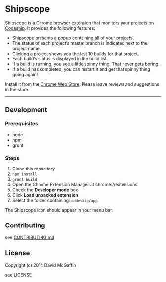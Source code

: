 # Shipscope

Shipscope is a Chrome browser extension that monitors your projects on [Codeship](https://codeship.com). It provides the following features:

* Shipscope presents a popup containing all of your projects.
* The status of each project’s master branch is indicated next to the project name. 
* Clicking a project shows you the last 10 builds for that project.
* Each build’s status is displayed in the build list.
* If a build is running, you see a little spinny thing. That never gets boring.
* If a build has completed, you can restart it and get that spinny thing going again!

Install it from the [Chrome Web Store](https://chrome.google.com/webstore/detail/shipscope/jdedmgopefelimgjceagffkeeiknclhh?hl=en). Please leave reviews and suggestions in the store.

---

## Development

### Prerequisites

* node
* npm
* grunt

### Steps

1. Clone this repository
1. `npm install`
1. `grunt build`
1. Open the Chrome Extension Manager at chrome://extensions
1. Check the **Developer mode** box
1. Click **Load unpacked extension**
1. Select the folder containing: `codeship/app`

The Shipscope icon should appear in your menu bar.

## Contributing

see [CONTRIBUTING.md](https://github.com/codeship/shipscope/blob/master/CONTRIBUTING.md)

## License

Copyright (c) 2014 David McGaffin

see [LICENSE](https://github.com/codeship/shipscope/blob/master/LICENSE)
